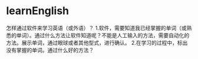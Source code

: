 # learnEnglish
怎样通过软件来学习英语（或外语）？
1.软件，需要知道我已经掌握的单词（或熟悉的单词）。通过什么方法让软件知道呢？不能是人工输入的方法，需要自动化的方法。展示单词，通过眼球或者其他型式，进行确认。
2.在学习的过程中，标出没有掌握的单词。通过什么好的方法？
